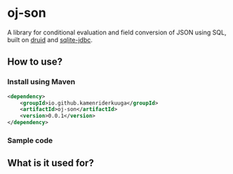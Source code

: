 # oj-son
A library for conditional evaluation and field conversion of JSON using SQL, built on [druid](https://github.com/alibaba/druid) and [sqlite-jdbc](https://github.com/xerial/sqlite-jdbc).

## How to use?
### Install using Maven
```xml
<dependency>
    <groupId>io.github.kamenriderkuuga</groupId>
    <artifactId>oj-son</artifactId>
    <version>0.0.1</version>
</dependency>
```
### Sample code

## What is it used for?